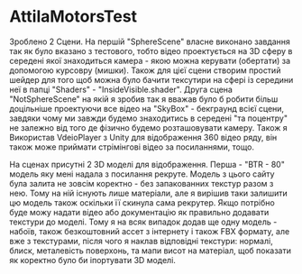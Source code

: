 # AttilaMotorsTest

Зроблено 2 Сцени. На першій "SphereScene" власне виконано завдання так як було вказано з тестового, тобто відео проектується на 3D сферу в середені якої знаходиться камера - якою можна керувати (обертати) за допомогою курсовру (мишки). Також для цієї сцени створим простий шейдер для того щоб можна було бачити тексутири на сфері із середини неї в папці "Shaders" - "InsideVisible.shader".
Друга сцена "NotSphereScene" на якій я зробив так я вважав було б робити більш доцільніше проектуючи все відео на "SkyBox" - бекграунд всієї сцени, завдяки чому ми завжди будемо знаходитись в середені "та поцентру" не залежно від того де фізично будемо розташовувати камеру.
Також я Використав VdeioPlayer з Unity для відображення 360 відео ряду, він також може приймати стрімінгові відео за посиланнями, тощо.

На сценах присутні 2 3D моделі для відображення. Перша - "BTR - 80" модель яку мені надала з посилання рекруте. Модель з цього сайту була залита не зовсім коректно - без запакованних текстур разом з нею. Тому на ній існують лише матеріали, але я вирішив таки залишити цю модель також оскільки її скинула сама рекрутер. Якщо потрібно буде можу надати відео або документацію як правильно додавати текстури до моделі.
Тому я на всяк випадок додав ще одну модель - набоїв, також безкоштовний ассет з інтернету і також FBX формату, але вже з текстурами, після чого я наклав відповідні текстури: нормалі, блиск, металевість поверхонь, та мапи висот на матеріал, щоб показати як коректно було би іпортувати 3D моделі.
